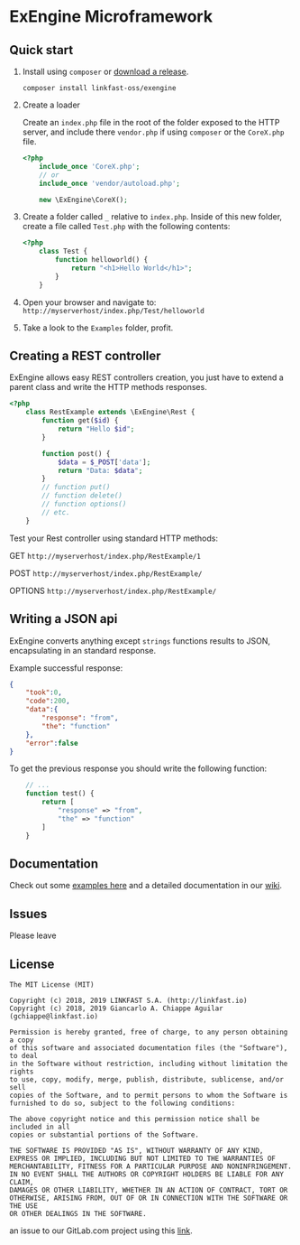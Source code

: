 # ExEngine Microframework

## Quick start

1. Install using `composer` or [download a release](https://gitlab.com/linkfast-oss/exengine/tags).

    ```
    composer install linkfast-oss/exengine
    ````

2. Create a loader

    Create an `index.php` file in the root of the folder exposed to the HTTP server, and include there `vendor.php` if using `composer` or the `CoreX.php` file.

    ```php
    <?php
        include_once 'CoreX.php';
        // or
        include_once 'vendor/autoload.php';

        new \ExEngine\CoreX();
    ```

3. Create a folder called `_` relative to `index.php`. Inside of this new folder, create a file called `Test.php` with the following contents:

    ```php
    <?php
        class Test {
            function helloworld() {
                return "<h1>Hello World</h1>";
            }
        }
    ```

4. Open your browser and navigate to: `http://myserverhost/index.php/Test/helloworld`

5. Take a look to the `Examples` folder, profit.

## Creating a REST controller

ExEngine allows easy REST controllers creation, you just have to extend a parent class and write the HTTP methods responses.

```php
<?php
    class RestExample extends \ExEngine\Rest {
        function get($id) {
            return "Hello $id";
        }

        function post() {
            $data = $_POST['data'];
            return "Data: $data";
        }
        // function put()
        // function delete()
        // function options()
        // etc.
    }
```

Test your Rest controller using standard HTTP methods: 

GET `http://myserverhost/index.php/RestExample/1`

POST `http://myserverhost/index.php/RestExample/`

OPTIONS `http://myserverhost/index.php/RestExample/`

## Writing a JSON api

ExEngine converts anything except `strings` functions results to JSON, encapsulating in an standard response.

Example successful response:
```json
{
    "took":0,
    "code":200,
    "data":{
        "response": "from",
        "the": "function"
    },
    "error":false
}
```

To get the previous response you should write the following function:

```php
    // ...
    function test() {
        return [
            "response" => "from",
            "the" => "function"
        ]
    }
```

## Documentation

Check out some [examples here](https://gitlab.com/linkfast-oss/exengine/tree/master/examples) and
 a detailed documentation in our [wiki](https://gitlab.com/linkfast-oss/exengine/wikis/home).

## Issues

Please leave

## License

```
The MIT License (MIT)

Copyright (c) 2018, 2019 LINKFAST S.A. (http://linkfast.io)
Copyright (c) 2018, 2019 Giancarlo A. Chiappe Aguilar (gchiappe@linkfast.io)

Permission is hereby granted, free of charge, to any person obtaining a copy
of this software and associated documentation files (the "Software"), to deal
in the Software without restriction, including without limitation the rights
to use, copy, modify, merge, publish, distribute, sublicense, and/or sell
copies of the Software, and to permit persons to whom the Software is
furnished to do so, subject to the following conditions:

The above copyright notice and this permission notice shall be included in all
copies or substantial portions of the Software.

THE SOFTWARE IS PROVIDED "AS IS", WITHOUT WARRANTY OF ANY KIND,
EXPRESS OR IMPLIED, INCLUDING BUT NOT LIMITED TO THE WARRANTIES OF
MERCHANTABILITY, FITNESS FOR A PARTICULAR PURPOSE AND NONINFRINGEMENT.
IN NO EVENT SHALL THE AUTHORS OR COPYRIGHT HOLDERS BE LIABLE FOR ANY CLAIM,
DAMAGES OR OTHER LIABILITY, WHETHER IN AN ACTION OF CONTRACT, TORT OR
OTHERWISE, ARISING FROM, OUT OF OR IN CONNECTION WITH THE SOFTWARE OR THE USE
OR OTHER DEALINGS IN THE SOFTWARE.
```
 an issue to our GitLab.com project using this [link](https://gitlab.com/linkfast-oss/exengine/issues/new).